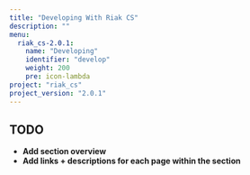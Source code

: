 ```yaml
---
title: "Developing With Riak CS"
description: ""
menu:
  riak_cs-2.0.1:
    name: "Developing"
    identifier: "develop"
    weight: 200
    pre: icon-lambda
project: "riak_cs"
project_version: "2.0.1"
---
```


## TODO

- **Add section overview**
- **Add links + descriptions for each page within the section**
